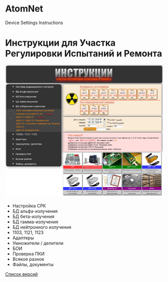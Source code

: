 # AtomNet
Device Settings Instructions
# Инструкции для Участка Регулировки Испытаний и Ремонта


![alt tag](main.jpg)

* Настройка СРК
* БД альфа-излучения
* БД бета-излучения
* БД гамма-излучения
* БД нейтронного излучения
* 1103, 1121, 1123
* Адаптеры
* Умножители / делители
* БОИ
* Проверка ПКИ
* Всякое разное
* Файлы, документы

[Список версий](VERSION.md)